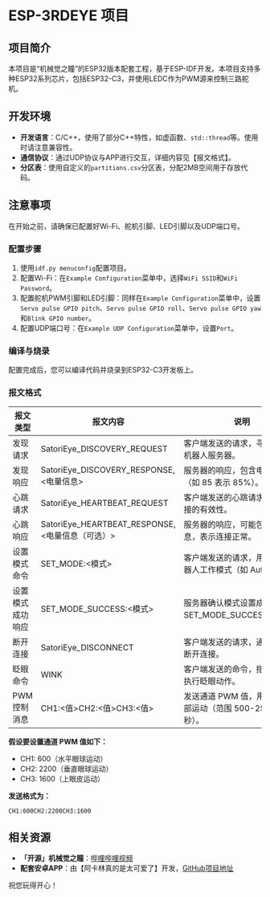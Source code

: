 # ESP-3RDEYE 项目

## 项目简介

本项目是“机械觉之瞳”的ESP32版本配套工程，基于ESP-IDF开发。本项目支持多种ESP32系列芯片，包括ESP32-C3，并使用LEDC作为PWM源来控制三路舵机。

## 开发环境

- **开发语言**：C/C++，使用了部分C++特性，如虚函数、`std::thread`等。使用时请注意兼容性。
- **通信协议**：通过UDP协议与APP进行交互，详细内容见【报文格式】。
- **分区表**：使用自定义的`partitions.csv`分区表，分配2MB空间用于存放代码。

## 注意事项

在开始之前，请确保已配置好Wi-Fi、舵机引脚、LED引脚以及UDP端口号。

### 配置步骤

1. 使用`idf.py menuconfig`配置项目。
2. 配置Wi-Fi：在`Example Configuration`菜单中，选择`WiFi SSID`和`WiFi Password`。
3. 配置舵机PWM引脚和LED引脚：同样在`Example Configuration`菜单中，设置`Servo pulse GPIO pitch`、`Servo pulse GPIO roll`、`Servo pulse GPIO yaw`和`Blink GPIO number`。
4. 配置UDP端口号：在`Example UDP Configuration`菜单中，设置`Port`。

### 编译与烧录

配置完成后，您可以编译代码并烧录到ESP32-C3开发板上。

### 报文格式

| 报文类型 | 报文内容 | 说明 |
| --- | --- | --- |
| 发现请求 | SatoriEye_DISCOVERY_REQUEST | 客户端发送的请求，寻找可用的机器人服务器。 |
| 发现响应 | SatoriEye_DISCOVERY_RESPONSE,<电量信息> | 服务器的响应，包含电量信息（如 85 表示 85%）。 |
| 心跳请求 | SatoriEye_HEARTBEAT_REQUEST | 客户端发送的心跳请求，确保连接的有效性。 |
| 心跳响应 | SatoriEye_HEARTBEAT_RESPONSE,<电量信息（可选）> | 服务器的响应，可能包含电量信息，表示连接正常。 |
| 设置模式命令 | SET_MODE:<模式> | 客户端发送的请求，用于设置机器人工作模式（如 Auto）。 |
| 设置模式成功响应 | SET_MODE_SUCCESS:<模式> | 服务器确认模式设置成功（如 SET_MODE_SUCCESS:Auto）。 |
| 断开连接 | SatoriEye_DISCONNECT | 客户端发送的请求，通知服务器断开连接。 |
| 眨眼命令 | WINK | 客户端发送的命令，指示机器人执行眨眼动作。 |
| PWM 控制消息 | CH1:<值>CH2:<值>CH3:<值> | 发送通道 PWM 值，用于控制眼部运动（范围 500-2500 微秒）。 |

**假设要设置通道 PWM 值如下：**

- CH1: 600（水平眼球运动）
- CH2: 2200（垂直眼球运动）
- CH3: 1600（上眼皮运动）

**发送格式为：**

```
CH1:600CH2:2200CH3:1600
```

## 相关资源

- **「开源」机械觉之瞳**：[哔哩哔哩视频](https://www.bilibili.com/video/BV1rN1gYJE3K)
- **配套安卓APP**：由【阿卡林真的是太可爱了】开发，[GitHub项目地址](https://github.com/AkazaAkali)

祝您玩得开心！
